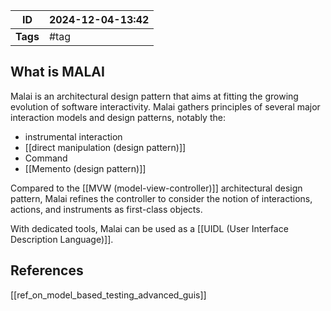 
| ID       | 2024-12-04-13:42 |
| -------- | ----------------- |
| **Tags** | #tag              |
## What is MALAI

Malai is an architectural design pattern that aims at fitting the growing evolution of software interactivity. Malai gathers principles of several major interaction models and design patterns, notably the: 
- instrumental interaction
- [[direct manipulation (design pattern)]]
- Command
- [[Memento (design pattern)]]


Compared to the [[MVW (model-view-controller)]] architectural design pattern, Malai refines the
controller to consider the notion of interactions, actions, and instruments as first-class objects. 

With dedicated tools, Malai can be used as a [[UIDL (User Interface Description Language)]].
## References
[[ref_on_model_based_testing_advanced_guis]]